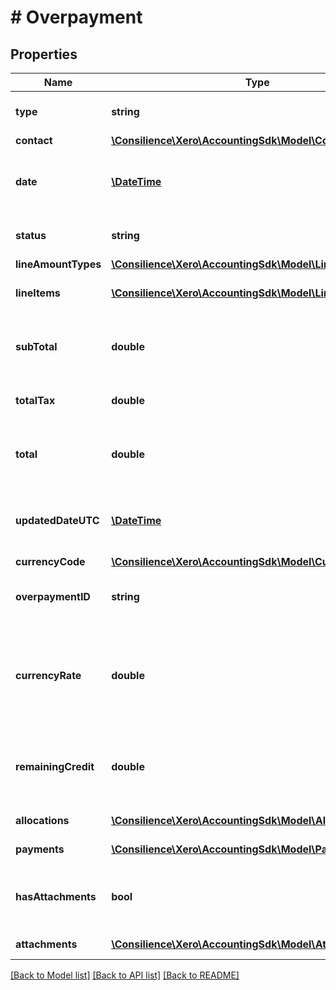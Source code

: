 # # Overpayment

## Properties

Name | Type | Description | Notes
------------ | ------------- | ------------- | -------------
**type** | **string** | See Overpayment Types | [optional] 
**contact** | [**\Consilience\Xero\AccountingSdk\Model\Contact**](Contact.md) |  | [optional] 
**date** | [**\DateTime**](\DateTime.md) | The date the overpayment is created YYYY-MM-DD | [optional] 
**status** | **string** | See Overpayment Status Codes | [optional] 
**lineAmountTypes** | [**\Consilience\Xero\AccountingSdk\Model\LineAmountTypes**](LineAmountTypes.md) |  | [optional] 
**lineItems** | [**\Consilience\Xero\AccountingSdk\Model\LineItem[]**](LineItem.md) | See Overpayment Line Items | [optional] 
**subTotal** | **double** | The subtotal of the overpayment excluding taxes | [optional] 
**totalTax** | **double** | The total tax on the overpayment | [optional] 
**total** | **double** | The total of the overpayment (subtotal + total tax) | [optional] 
**updatedDateUTC** | [**\DateTime**](\DateTime.md) | UTC timestamp of last update to the overpayment | [optional] 
**currencyCode** | [**\Consilience\Xero\AccountingSdk\Model\CurrencyCode**](CurrencyCode.md) |  | [optional] 
**overpaymentID** | **string** | Xero generated unique identifier | [optional] 
**currencyRate** | **double** | The currency rate for a multicurrency overpayment. If no rate is specified, the XE.com day rate is used | [optional] 
**remainingCredit** | **double** | The remaining credit balance on the overpayment | [optional] 
**allocations** | [**\Consilience\Xero\AccountingSdk\Model\Allocation[]**](Allocation.md) | See Allocations | [optional] 
**payments** | [**\Consilience\Xero\AccountingSdk\Model\Payment[]**](Payment.md) | See Payments | [optional] 
**hasAttachments** | **bool** | boolean to indicate if a overpayment has an attachment | [optional] 
**attachments** | [**\Consilience\Xero\AccountingSdk\Model\Attachment[]**](Attachment.md) | See Attachments | [optional] 

[[Back to Model list]](../../README.md#documentation-for-models) [[Back to API list]](../../README.md#documentation-for-api-endpoints) [[Back to README]](../../README.md)


